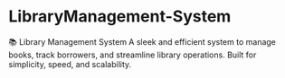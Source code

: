 # LibraryManagement-System
📚 Library Management System A sleek and efficient system to manage books, track borrowers, and streamline library operations. Built for simplicity, speed, and scalability.
